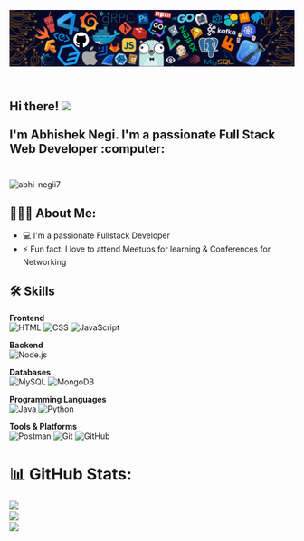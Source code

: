 ![](https://github.com/abhi-negii7/abhi-negii7/blob/main/header_.png)
<h2 align="left">
 <abc>
  <br>Hi there! <img src="https://user-images.githubusercontent.com/42378118/110234147-e3259600-7f4e-11eb-95be-0c4047144dea.gif" width="30"><br>
  <br> I'm Abhishek Negi. I'm a passionate Full Stack Web Developer :computer:<br>
  <br>
 </abc>
</h2> 
<p align="left"> <img src="https://komarev.com/ghpvc/?username=abhi-negii7&label=Profile%20views&color=0e75b6&style=flat" alt="abhi-negii7" /> </p>
<h2 align="left">👨🏻‍💻 About Me:</h2>

- :computer: I'm a passionate Fullstack Developer
- :zap: Fun fact: I love to attend Meetups for learning & Conferences for Networking<br>

## 🛠 Skills

**Frontend**  
![HTML](https://img.shields.io/badge/-HTML5-E34F26?style=flat&logo=html5&logoColor=white)
![CSS](https://img.shields.io/badge/-CSS3-1572B6?style=flat&logo=css3&logoColor=white)
![JavaScript](https://img.shields.io/badge/-JavaScript-F7DF1E?style=flat&logo=javascript&logoColor=black)

**Backend**  
![Node.js](https://img.shields.io/badge/-Node.js-339933?style=flat&logo=node.js&logoColor=white)

**Databases**  
![MySQL](https://img.shields.io/badge/-MySQL-005C84?style=flat&logo=mysql&logoColor=white)
![MongoDB](https://img.shields.io/badge/-MongoDB-4EA94B?style=flat&logo=mongodb&logoColor=white)

**Programming Languages**  
![Java](https://img.shields.io/badge/-Java-007396?style=flat&logo=java&logoColor=white)
![Python](https://img.shields.io/badge/-Python-3776AB?style=flat&logo=python&logoColor=white)

**Tools & Platforms**  
![Postman](https://img.shields.io/badge/-Postman-FF6C37?style=flat&logo=postman&logoColor=white)
![Git](https://img.shields.io/badge/-Git-F05032?style=flat&logo=git&logoColor=white)
![GitHub](https://img.shields.io/badge/-GitHub-181717?style=flat&logo=github&logoColor=white)



# 📊 GitHub Stats:
![](https://github-readme-stats.vercel.app/api?username=abhi-negii7&theme=dark&hide_border=true&include_all_commits=false&count_private=false)<br/>
![](https://nirzak-streak-stats.vercel.app/?user=abhi-negii7&theme=dark&hide_border=true)<br/>
![](https://github-readme-stats.vercel.app/api/top-langs/?username=abhi-negii7&theme=dark&hide_border=true&include_all_commits=false&count_private=false&layout=compact)


